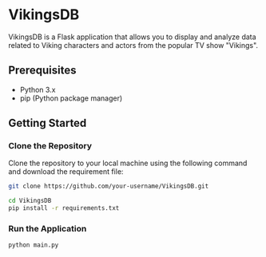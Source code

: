 # VikingsDB

VikingsDB is a Flask application that allows you to display and analyze data related to Viking characters and actors from the popular TV show "Vikings".

## Prerequisites

- Python 3.x
- pip (Python package manager)

## Getting Started

### Clone the Repository

Clone the repository to your local machine using the following command and download the requirement file:

```bash
git clone https://github.com/your-username/VikingsDB.git

cd VikingsDB
pip install -r requirements.txt
```

### Run the Application

```bash
python main.py
```